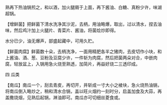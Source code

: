 熟再下热油锅煎之，和以酒，加火腿屑于上面，再下酱油、白糖、真粉少许，味湖超锅。

【增鲜菌】把鲜菌下清水洗净其沙泥，去柄，用油略爆，取出，过以清水，捏去油味，然后鸡汁加上火腿片、青菜片、酱油，将菌烩炒即得。

水分已少，油无爆声，部盛起藏中，可用久贮。

【鲜菌肉腐】鲜菌数十朵，去柄洗净，一面用精肥各半之猪肉，去皮切作小块，和上酱油、酒、葱、豆粉及豆腐少许，一件斩为肉腐，然后把菌两朵对合，中嵌肉腐，轻放盆上，入锅用急火烧至熟透，加简片，再益好烧二三透印成。

四 瓜类

【南瓜】南瓜一个，刮去青皮，再切开，井斩成一寸大小之棱块，急火烧热油锅，将南瓜倒入略炒之，稍和清水合锅，盖以旺火烟约一刻时分，启盖加食及大蒜，再盖撒烧烟，见熟后起锅，淋油即可。南瓜亦可切细丝菱食或。